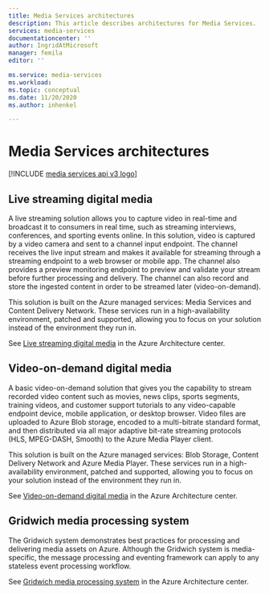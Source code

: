 ```yaml
---
title: Media Services architectures
description: This article describes architectures for Media Services.
services: media-services
documentationcenter: ''
author: IngridAtMicrosoft
manager: femila
editor: ''

ms.service: media-services
ms.workload: 
ms.topic: conceptual
ms.date: 11/20/2020
ms.author: inhenkel

---
```


# Media Services architectures

[!INCLUDE [media services api v3 logo](./includes/v3-hr.md)]

## Live streaming digital media

A live streaming solution allows you to capture video in real-time and broadcast it to consumers in real time, such as streaming interviews, conferences, and sporting events online. In this solution, video is captured by a video camera and sent to a channel input endpoint. The channel receives the live input stream and makes it available for streaming through a streaming endpoint to a web browser or mobile app. The channel also provides a preview monitoring endpoint to preview and validate your stream before further processing and delivery. The channel can also record and store the ingested content in order to be streamed later (video-on-demand).

This solution is built on the Azure managed services: Media Services and Content Delivery Network. These services run in a high-availability environment, patched and supported, allowing you to focus on your solution instead of the environment they run in.

See [Live streaming digital media](/azure/architecture/solution-ideas/articles/digital-media-live-stream) in the Azure Architecture center.

## Video-on-demand digital media

A basic video-on-demand solution that gives you the capability to stream recorded video content such as movies, news clips, sports segments, training videos, and customer support tutorials to any video-capable endpoint device, mobile application, or desktop browser. Video files are uploaded to Azure Blob storage, encoded to a multi-bitrate standard format, and then distributed via all major adaptive bit-rate streaming protocols (HLS, MPEG-DASH, Smooth) to the Azure Media Player client.

This solution is built on the Azure managed services: Blob Storage, Content Delivery Network and Azure Media Player. These services run in a high-availability environment, patched and supported, allowing you to focus on your solution instead of the environment they run in.

See [Video-on-demand digital media](/azure/architecture/solution-ideas/articles/digital-media-video) in the Azure Architecture center.

## Gridwich media processing system

The Gridwich system demonstrates best practices for processing and delivering media assets on Azure. Although the Gridwich system is media-specific, the message processing and eventing framework can apply to any stateless event processing workflow.

See [Gridwich media processing system](/azure/architecture/reference-architectures/media-services/gridwich-architecture) in the Azure Architecture center.
